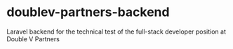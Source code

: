 # doublev-partners-backend
Laravel backend for the technical test of the full-stack developer position at Double V Partners

